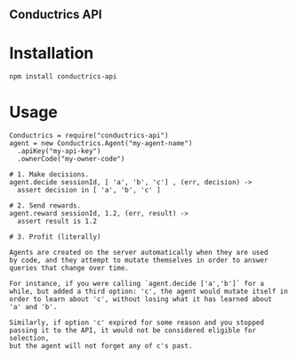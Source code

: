 Conductrics API
---------------

# Installation

    npm install conductrics-api

# Usage

    Conductrics = require("conductrics-api")
    agent = new Conductrics.Agent("my-agent-name")
      .apiKey("my-api-key")
      .ownerCode("my-owner-code")

    # 1. Make decisions.
    agent.decide sessionId, [ 'a', 'b', 'c'] , (err, decision) ->
      assert decision in [ 'a', 'b', 'c' ]

    # 2. Send rewards.
    agent.reward sessionId, 1.2, (err, result) ->
      assert result is 1.2

    # 3. Profit (literally)

	Agents are created on the server automatically when they are used
	by code, and they attempt to mutate themselves in order to answer
	queries that change over time.

	For instance, if you were calling `agent.decide ['a','b']` for a
	while, but added a third option: 'c', the agent would mutate itself in
	order to learn about 'c', without losing what it has learned about
	'a' and 'b'.

	Similarly, if option 'c' expired for some reason and you stopped
	passing it to the API, it would not be considered eligible for selection,
	but the agent will not forget any of c's past.

